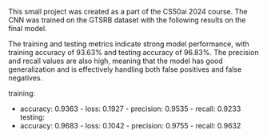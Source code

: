 This small project was created as a part of the CS50ai 2024 course. The CNN was trained on the GTSRB dataset with the following results on the final model.

The training and testing metrics indicate strong model performance, with training accuracy of 93.63% and testing accuracy of 96.83%. The precision and recall values are also high, meaning that the model has good generalization and is effectively handling both false positives and false negatives.

training:
- accuracy: 0.9363 - loss: 0.1927 - precision: 0.9535 - recall: 0.9233
testing:
- accuracy: 0.9683 - loss: 0.1042 - precision: 0.9755 - recall: 0.9632